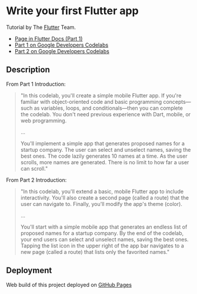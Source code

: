 # Write your first Flutter app

Tutorial by The [Flutter](https://flutter.dev/) Team.

- [Page in Flutter Docs (Part 1)](https://flutter.dev/docs/get-started/codelab)
- [Part 1 on Google Developers Codelabs](https://codelabs.developers.google.com/codelabs/first-flutter-app-pt1)
- [Part 2 on Google Developers Codelabs](https://codelabs.developers.google.com/codelabs/first-flutter-app-pt2)

## Description

From Part 1 Introduction:

> "In this codelab, you'll create a simple mobile Flutter app. If you're familiar with object-oriented code and basic programming concepts—such as variables, loops, and conditionals—then you can complete the codelab. You don't need previous experience with Dart, mobile, or web programming.
> 
> ...
> 
> You'll implement a simple app that generates proposed names for a startup company. The user can select and unselect names, saving the best ones. The code lazily generates 10 names at a time. As the user scrolls, more names are generated. There is no limit to how far a user can scroll."

From Part 2 Introduction:

> "In this codelab, you'll extend a basic, mobile Flutter app to include interactivity. You'll also create a second page (called a route) that the user can navigate to. Finally, you'll modify the app's theme (color).
> 
> ...
> 
> You'll start with a simple mobile app that generates an endless list of proposed names for a startup company. By the end of the codelab, your end users can select and unselect names, saving the best ones. Tapping the list icon in the upper right of the app bar navigates to a new page (called a route) that lists only the favorited names."

## Deployment

Web build of this project deployed on [GitHub Pages](https://theagoliveira.github.io/startup-namer/)
